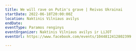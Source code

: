 ```yaml
---
title: We will rave on Putin's grave | Reivas Ukrainai
startDate: 2022-06-18T20:00:00Z
location: Naktinis Vilniaus avilys
endDate: 
eventType: Paramos renginys
eventOrganizer: Naktinis Vilniaus avilys ir LiJOT
eventUrl: https://www.facebook.com/events/1044812412802399

---
```

